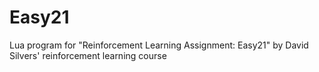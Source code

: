 # Easy21
Lua program for "Reinforcement Learning Assignment: Easy21" by David Silvers' reinforcement learning course
